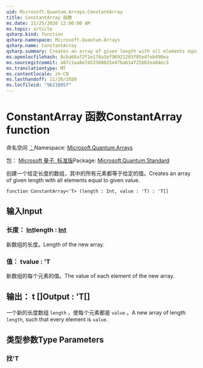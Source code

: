 ```yaml
---
uid: Microsoft.Quantum.Arrays.ConstantArray
title: ConstantArray 函数
ms.date: 11/25/2020 12:00:00 AM
ms.topic: article
qsharp.kind: function
qsharp.namespace: Microsoft.Quantum.Arrays
qsharp.name: ConstantArray
qsharp.summary: Creates an array of given length with all elements equal to given value.
ms.openlocfilehash: 8cba68af2f1e178a1ef96921283f85e4feb498ea
ms.sourcegitcommit: a87c1aa8e7453360025e47ba614f25b02ea84ec3
ms.translationtype: MT
ms.contentlocale: zh-CN
ms.lasthandoff: 11/26/2020
ms.locfileid: "96210057"
---
```

# <a name="constantarray-function"></a><span data-ttu-id="fe905-102">ConstantArray 函数</span><span class="sxs-lookup"><span data-stu-id="fe905-102">ConstantArray function</span></span>

<span data-ttu-id="fe905-103">命名空间 [：](xref:Microsoft.Quantum.Arrays)</span><span class="sxs-lookup"><span data-stu-id="fe905-103">Namespace: [Microsoft.Quantum.Arrays](xref:Microsoft.Quantum.Arrays)</span></span>

<span data-ttu-id="fe905-104">包： [Microsoft 量子. 标准版](https://nuget.org/packages/Microsoft.Quantum.Standard)</span><span class="sxs-lookup"><span data-stu-id="fe905-104">Package: [Microsoft.Quantum.Standard](https://nuget.org/packages/Microsoft.Quantum.Standard)</span></span>


<span data-ttu-id="fe905-105">创建一个给定长度的数组，其中的所有元素都等于给定的值。</span><span class="sxs-lookup"><span data-stu-id="fe905-105">Creates an array of given length with all elements equal to given value.</span></span>

```qsharp
function ConstantArray<'T> (length : Int, value : 'T) : 'T[]
```


## <a name="input"></a><span data-ttu-id="fe905-106">输入</span><span class="sxs-lookup"><span data-stu-id="fe905-106">Input</span></span>

### <a name="length--int"></a><span data-ttu-id="fe905-107">长度： [Int](xref:microsoft.quantum.lang-ref.int)</span><span class="sxs-lookup"><span data-stu-id="fe905-107">length : [Int](xref:microsoft.quantum.lang-ref.int)</span></span>

<span data-ttu-id="fe905-108">新数组的长度。</span><span class="sxs-lookup"><span data-stu-id="fe905-108">Length of the new array.</span></span>


### <a name="value--t"></a><span data-ttu-id="fe905-109">值： t</span><span class="sxs-lookup"><span data-stu-id="fe905-109">value : 'T</span></span>

<span data-ttu-id="fe905-110">新数组的每个元素的值。</span><span class="sxs-lookup"><span data-stu-id="fe905-110">The value of each element of the new array.</span></span>



## <a name="output--t"></a><span data-ttu-id="fe905-111">输出： t []</span><span class="sxs-lookup"><span data-stu-id="fe905-111">Output : 'T[]</span></span>

<span data-ttu-id="fe905-112">一个新的长度数组 `length` ，使每个元素都是 `value` 。</span><span class="sxs-lookup"><span data-stu-id="fe905-112">A new array of length `length`, such that every element is `value`.</span></span>

## <a name="type-parameters"></a><span data-ttu-id="fe905-113">类型参数</span><span class="sxs-lookup"><span data-stu-id="fe905-113">Type Parameters</span></span>

### <a name="t"></a><span data-ttu-id="fe905-114">找</span><span class="sxs-lookup"><span data-stu-id="fe905-114">'T</span></span>

